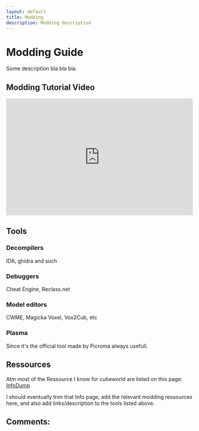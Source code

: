 ```yaml
---
layout: default
title: Modding
description: Modding description
---
```

# Modding Guide

Some description bla bla bla.

## Modding Tutorial Video

<iframe width="560" height="315" style="width:100%" src="https://www.youtube.com/embed/?list=PLxy45gNL5u2V0xkngsLrgZsMTu1mNNf7V" title="YouTube" frameborder="0" allow="accelerometer; autoplay; clipboard-write; encrypted-media; gyroscope; picture-in-picture" allowfullscreen></iframe>

## Tools

### Decompilers

IDA, ghidra and such

### Debuggers

Cheat Engine, Reclass.net

### Model editors

CWME, Magicka Voxel, Vox2Cub, etc

### Plasma

Since it's the official tool made by Picroma always usefull.

## Ressources

Atm most of the Ressource I know for cubeworld are listed on this page: [InfoDump](https://paroyer.github.io/ModCatalogue/Info)

I should eventually trim that Info page, add the relevant modding ressources here, and also add links/description to the tools listed above.

## Comments:

<script src="https://utteranc.es/client.js"
        repo="Paroyer/Comment" 
        issue-term="pathname"
        theme="github-dark"
        label="Comment"
        crossorigin="anonymous"
        async>
</script>  
